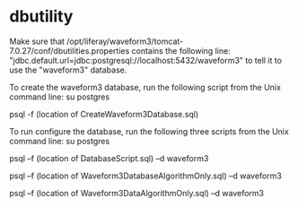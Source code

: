 dbutility
=========
Make sure that /opt/liferay/waveform3/tomcat-7.0.27/conf/dbutilities.properties contains the following line:
	"jdbc.default.url=jdbc:postgresql://localhost:5432/waveform3"
to tell it to use the "waveform3" database.

To create the waveform3 database, run the following script from the Unix command line:
su postgres

psql -f (location of CreateWaveform3Database.sql) 

To run configure the database, run the following three scripts from the Unix command line:
su postgres

psql –f (location of DatabaseScript.sql) –d waveform3

psql –f (location of Waveform3DatabaseAlgorithmOnly.sql) –d waveform3

psql –f (location of Waveform3DataAlgorithmOnly.sql) –d waveform3

